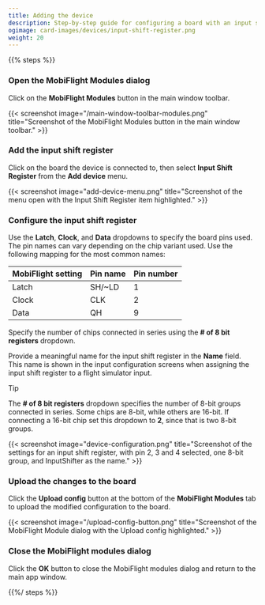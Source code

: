 ```yaml
---
title: Adding the device
description: Step-by-step guide for configuring a board with an input shift register in MobiFlight.
ogimage: card-images/devices/input-shift-register.png
weight: 20
---
```


{{% steps %}}

### Open the MobiFlight Modules dialog

Click on the **MobiFlight Modules** button in the main window toolbar.

{{< screenshot image="/main-window-toolbar-modules.png" title="Screenshot of the MobiFlight Modules button in the main window toolbar." >}}

### Add the input shift register

Click on the board the device is connected to, then select **Input Shift Register** from the **Add device** menu.

{{< screenshot image="add-device-menu.png" title="Screenshot of the menu open with the Input Shift Register item highlighted." >}}

### Configure the input shift register

Use the **Latch**, **Clock**, and **Data** dropdowns to specify the board pins used. The pin names can vary depending on the chip variant used. Use the following mapping for the most common names:

| MobiFlight setting | Pin name | Pin number |
| ------------------ | -------- | ---------- |
| Latch              | SH/~LD   | 1          |
| Clock              | CLK      | 2          |
| Data               | QH       | 9          |

Specify the number of chips connected in series using the **# of 8 bit registers** dropdown.

Provide a meaningful name for the input shift register in the **Name** field. This name is shown in the input configuration screens when assigning the input shift register to a flight simulator input.

> [!TIP]
> The **# of 8 bit registers** dropdown specifies the number of 8-bit groups connected in series. Some chips are 8-bit, while others are 16-bit. If connecting a 16-bit chip set this dropdown to **2**, since that is two 8-bit groups.

{{< screenshot image="device-configuration.png" title="Screenshot of the settings for an input shift register, with pin 2, 3 and 4 selected, one 8-bit group, and InputShifter as the name." >}}

### Upload the changes to the board

Click the **Upload config** button at the bottom of the **MobiFlight Modules** tab to upload the modified configuration to the board.

{{< screenshot image="/upload-config-button.png" title="Screenshot of the MobiFlight Module dialog with the Upload config highlighted." >}}

### Close the MobiFlight modules dialog

Click the **OK** button to close the MobiFlight modules dialog and return to the main app window.

{{%/ steps %}}
